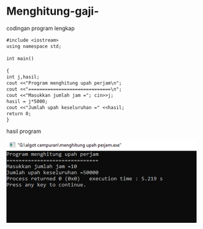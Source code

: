 # Menghitung-gaji-

codingan program lengkap

    #include <iostream>
    using namespace std;

    int main()

    {
    int j,hasil;
    cout <<"Program menghitung upah perjam\n";
    cout <<"==============================\n";
    cout <<"Masukkan jumlah jam ="; cin>>j;
    hasil = j*5000;
    cout <<"Jumlah upah keseluruhan =" <<hasil;
    return 0;
    }

hasil program

![img](https://github.com/AbdulahHanafi/Menghitung-gaji-/blob/master/menghitung%20gaji%20algo3.png?raw=true)
